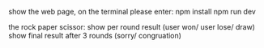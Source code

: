 show the web page, on the terminal please enter:
npm install
npm run dev


the rock paper scissor:
show per round result (user won/ user lose/ draw)
show final result after 3 rounds (sorry/ congruation)

